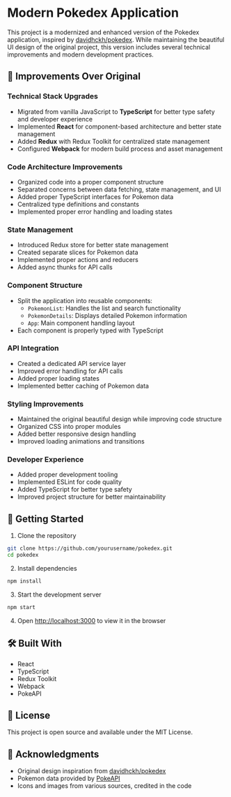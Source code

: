 # Modern Pokedex Application

This project is a modernized and enhanced version of the Pokedex application, inspired by [davidhckh/pokedex](https://github.com/davidhckh/pokedex). While maintaining the beautiful UI design of the original project, this version includes several technical improvements and modern development practices.

## 🌟 Improvements Over Original

### Technical Stack Upgrades
- Migrated from vanilla JavaScript to **TypeScript** for better type safety and developer experience
- Implemented **React** for component-based architecture and better state management
- Added **Redux** with Redux Toolkit for centralized state management
- Configured **Webpack** for modern build process and asset management

### Code Architecture Improvements
- Organized code into a proper component structure
- Separated concerns between data fetching, state management, and UI
- Added proper TypeScript interfaces for Pokemon data
- Centralized type definitions and constants
- Implemented proper error handling and loading states

### State Management
- Introduced Redux store for better state management
- Created separate slices for Pokemon data
- Implemented proper actions and reducers
- Added async thunks for API calls

### Component Structure
- Split the application into reusable components:
  - `PokemonList`: Handles the list and search functionality
  - `PokemonDetails`: Displays detailed Pokemon information
  - `App`: Main component handling layout
- Each component is properly typed with TypeScript

### API Integration
- Created a dedicated API service layer
- Improved error handling for API calls
- Added proper loading states
- Implemented better caching of Pokemon data

### Styling Improvements
- Maintained the original beautiful design while improving code structure
- Organized CSS into proper modules
- Added better responsive design handling
- Improved loading animations and transitions

### Developer Experience
- Added proper development tooling
- Implemented ESLint for code quality
- Added TypeScript for better type safety
- Improved project structure for better maintainability

## 🚀 Getting Started

1. Clone the repository
```bash
git clone https://github.com/yourusername/pokedex.git
cd pokedex
```

2. Install dependencies
```bash
npm install
```

3. Start the development server
```bash
npm start
```

4. Open [http://localhost:3000](http://localhost:3000) to view it in the browser

## 🛠️ Built With
- React
- TypeScript
- Redux Toolkit
- Webpack
- PokeAPI

## 📝 License
This project is open source and available under the MIT License.

## 🙏 Acknowledgments
- Original design inspiration from [davidhckh/pokedex](https://github.com/davidhckh/pokedex)
- Pokemon data provided by [PokeAPI](https://pokeapi.co/)
- Icons and images from various sources, credited in the code
